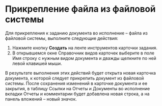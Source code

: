 # Прикрепление файла из файловой системы

Для прикрепления к заданию документа во исполнение – файла из файловой системы, выполните следующие действия:

1. Нажмите кнопку **Создать** на ленте инструментов карточки задания.
2. В открывшемся окне Справочник видов карточек выберите в поле Имя строку с нужным видом документа и дважды щелкните по ней левой клавишей мыши.

В результате выполнения этих действий будет открыта новая карточка документа, к которой следует прикрепить документ из файловой системы. После сохранения изменений в карточке документа и ее закрытия, в таблицу Ссылки на Отчеты и Документы во исполнение вкладки Отчеты и комментарии будет добавлена новая строка, а на панель вложений – новый значок.